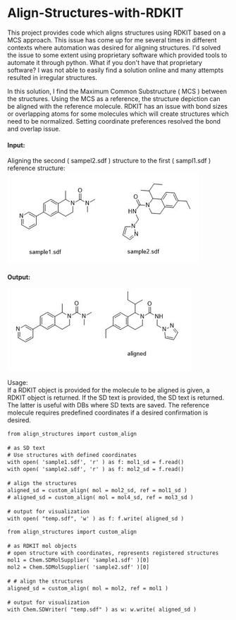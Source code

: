 # Align-Structures-with-RDKIT
This project provides code which aligns structures using RDKIT based on a MCS approach.
This issue has come up for me several times in different contexts where automation was desired for aligning structures.  I'd solved the issue to some extent using proprietary software which provided tools to automate it through python.  What if you don't have that proprietary software?  I was not able to easily find a solution online and many attempts resulted in irregular structures.

In this solution, I find the Maximum Common Substructure ( MCS ) between the structures.  Using the MCS as a reference, the structure depiction can be aligned with the reference molecule.  RDKIT has an issue with bond sizes or overlapping atoms for some molecules which will create structures which need to be normalized.  Setting coordinate preferences resolved the bond and overlap issue. 

#### Input:
Aligning the second ( sampel2.sdf ) structure to the first ( sampl1.sdf ) reference structure:
![inputs]( https://github.com/mgarard/Align-Structures-with-RDKIT/blob/main/input.JPG)

#### Output:
![outputs]( https://github.com/mgarard/Align-Structures-with-RDKIT/blob/main/output.JPG)

Usage:<br>
If a RDKIT object is provided for the molecule to be aligned is given, a RDKIT object is returned.  If the SD text is provided, the SD text is returned.  The latter is useful with DBs where SD texts are saved.  The reference molecule requires predefined coordinates if a desired confirmation is desired.


```
from align_structures import custom_align

# as SD text
# Use structures with defined coordinates
with open( 'sample1.sdf', 'r' ) as f: mol1_sd = f.read()
with open( 'sample2.sdf', 'r' ) as f: mol2_sd = f.read()

# align the structures
aligned_sd = custom_align( mol = mol2_sd, ref = mol1_sd )
# aligned_sd = custom_align( mol = mol4_sd, ref = mol3_sd )

# output for visualization
with open( "temp.sdf", 'w' ) as f: f.write( aligned_sd )
```
```
from align_structures import custom_align

# as RDKIT mol objects
# open structure with coordinates, represents registered structures
mol1 = Chem.SDMolSupplier( 'sample1.sdf' )[0]
mol2 = Chem.SDMolSupplier( 'sample2.sdf' )[0]

# # align the structures
aligned_sd = custom_align( mol = mol2, ref = mol1 )

# output for visualization
with Chem.SDWriter( "temp.sdf" ) as w: w.write( aligned_sd )
```
